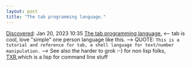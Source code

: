 ```yaml
---
layout: post
title: "The tab programming language."
---
```

[Discovered](http://rolandtanglao.com/2020/07/29/p1-blogthis-checkvist-list-links-to-blog/): Jan 20, 2023 10:35 [The tab programming language.](https://tkatchev.bitbucket.io/tab/docs.html) <-- tab is cool, love "simple" one person language like this. --> QUOTE: `This is a tutorial and reference for tab, a shell language for text/number manipulation.` --> See also the harder to grok :-) for non lisp folks,  [TXR](https://www.nongnu.org/txr/txr-pattern-language.html),which is a lisp for command line stuff
